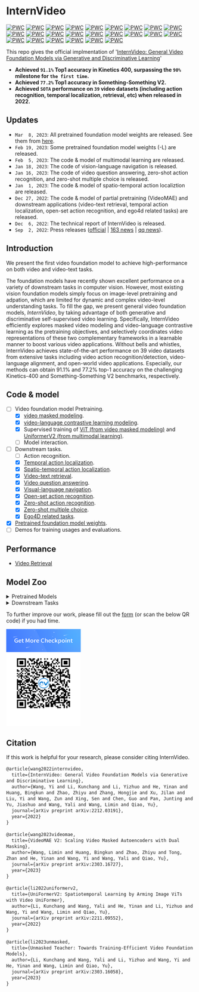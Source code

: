 # InternVideo


[![PWC](https://img.shields.io/endpoint.svg?url=https://paperswithcode.com/badge/internvideo-general-video-foundation-models/action-classification-on-kinetics-400)](https://paperswithcode.com/sota/action-classification-on-kinetics-400?p=internvideo-general-video-foundation-models)
[![PWC](https://img.shields.io/endpoint.svg?url=https://paperswithcode.com/badge/internvideo-general-video-foundation-models/action-classification-on-kinetics-600)](https://paperswithcode.com/sota/action-classification-on-kinetics-600?p=internvideo-general-video-foundation-models)
[![PWC](https://img.shields.io/endpoint.svg?url=https://paperswithcode.com/badge/internvideo-general-video-foundation-models/action-classification-on-kinetics-700)](https://paperswithcode.com/sota/action-classification-on-kinetics-700?p=internvideo-general-video-foundation-models)
[![PWC](https://img.shields.io/endpoint.svg?url=https://paperswithcode.com/badge/internvideo-general-video-foundation-models/action-recognition-in-videos-on-something-1)](https://paperswithcode.com/sota/action-recognition-in-videos-on-something-1?p=internvideo-general-video-foundation-models)
[![PWC](https://img.shields.io/endpoint.svg?url=https://paperswithcode.com/badge/internvideo-general-video-foundation-models/action-recognition-in-videos-on-something)](https://paperswithcode.com/sota/action-recognition-in-videos-on-something?p=internvideo-general-video-foundation-models)
[![PWC](https://img.shields.io/endpoint.svg?url=https://paperswithcode.com/badge/internvideo-general-video-foundation-models/spatio-temporal-action-localization-on-ava)](https://paperswithcode.com/sota/spatio-temporal-action-localization-on-ava?p=internvideo-general-video-foundation-models)
[![PWC](https://img.shields.io/endpoint.svg?url=https://paperswithcode.com/badge/internvideo-general-video-foundation-models/action-recognition-on-ava-v2-2)](https://paperswithcode.com/sota/action-recognition-on-ava-v2-2?p=internvideo-general-video-foundation-models)
[![PWC](https://img.shields.io/endpoint.svg?url=https://paperswithcode.com/badge/internvideo-general-video-foundation-models/video-retrieval-on-activitynet)](https://paperswithcode.com/sota/video-retrieval-on-activitynet?p=internvideo-general-video-foundation-models)
[![PWC](https://img.shields.io/endpoint.svg?url=https://paperswithcode.com/badge/internvideo-general-video-foundation-models/video-retrieval-on-didemo)](https://paperswithcode.com/sota/video-retrieval-on-didemo?p=internvideo-general-video-foundation-models)
[![PWC](https://img.shields.io/endpoint.svg?url=https://paperswithcode.com/badge/internvideo-general-video-foundation-models/video-retrieval-on-msr-vtt)](https://paperswithcode.com/sota/video-retrieval-on-msr-vtt?p=internvideo-general-video-foundation-models)
[![PWC](https://img.shields.io/endpoint.svg?url=https://paperswithcode.com/badge/internvideo-general-video-foundation-models/video-retrieval-on-lsmdc)](https://paperswithcode.com/sota/video-retrieval-on-lsmdc?p=internvideo-general-video-foundation-models) 
[![PWC](https://img.shields.io/endpoint.svg?url=https://paperswithcode.com/badge/internvideo-general-video-foundation-models/video-retrieval-on-msvd)](https://paperswithcode.com/sota/video-retrieval-on-msvd?p=internvideo-general-video-foundation-models)
[![PWC](https://img.shields.io/endpoint.svg?url=https://paperswithcode.com/badge/internvideo-general-video-foundation-models/video-retrieval-on-vatex)](https://paperswithcode.com/sota/video-retrieval-on-vatex?p=internvideo-general-video-foundation-models)
[![PWC](https://img.shields.io/endpoint.svg?url=https://paperswithcode.com/badge/internvideo-general-video-foundation-models/zero-shot-video-retrieval-on-activitynet)](https://paperswithcode.com/sota/zero-shot-video-retrieval-on-activitynet?p=internvideo-general-video-foundation-models)
[![PWC](https://img.shields.io/endpoint.svg?url=https://paperswithcode.com/badge/internvideo-general-video-foundation-models/zero-shot-video-retrieval-on-didemo)](https://paperswithcode.com/sota/zero-shot-video-retrieval-on-didemo?p=internvideo-general-video-foundation-models)
[![PWC](https://img.shields.io/endpoint.svg?url=https://paperswithcode.com/badge/internvideo-general-video-foundation-models/zero-shot-video-retrieval-on-msr-vtt)](https://paperswithcode.com/sota/zero-shot-video-retrieval-on-msr-vtt?p=internvideo-general-video-foundation-models)
[![PWC](https://img.shields.io/endpoint.svg?url=https://paperswithcode.com/badge/internvideo-general-video-foundation-models/zero-shot-video-retrieval-on-lsmdc)](https://paperswithcode.com/sota/zero-shot-video-retrieval-on-lsmdc?p=internvideo-general-video-foundation-models)
[![PWC](https://img.shields.io/endpoint.svg?url=https://paperswithcode.com/badge/internvideo-general-video-foundation-models/zero-shot-video-retrieval-on-msvd)](https://paperswithcode.com/sota/zero-shot-video-retrieval-on-msvd?p=internvideo-general-video-foundation-models)
[![PWC](https://img.shields.io/endpoint.svg?url=https://paperswithcode.com/badge/internvideo-general-video-foundation-models/zero-shot-video-retrieval-on-vatex)](https://paperswithcode.com/sota/zero-shot-video-retrieval-on-vatex?p=internvideo-general-video-foundation-models)
[![PWC](https://img.shields.io/endpoint.svg?url=https://paperswithcode.com/badge/internvideo-general-video-foundation-models/visual-question-answering-on-msrvtt-qa-1)](https://paperswithcode.com/sota/visual-question-answering-on-msrvtt-qa-1?p=internvideo-general-video-foundation-models)
[![PWC](https://img.shields.io/endpoint.svg?url=https://paperswithcode.com/badge/internvideo-general-video-foundation-models/visual-question-answering-on-msvd-qa-1)](https://paperswithcode.com/sota/visual-question-answering-on-msvd-qa-1?p=internvideo-general-video-foundation-models)
[![PWC](https://img.shields.io/endpoint.svg?url=https://paperswithcode.com/badge/internvideo-general-video-foundation-models/visual-question-answering-on-tgif-qa)](https://paperswithcode.com/sota/visual-question-answering-on-tgif-qa?p=internvideo-general-video-foundation-models) 
[![PWC](https://img.shields.io/endpoint.svg?url=https://paperswithcode.com/badge/internvideo-general-video-foundation-models/open-set-action-recognition-on-ucf101-mitv2)](https://paperswithcode.com/sota/open-set-action-recognition-on-ucf101-mitv2?p=internvideo-general-video-foundation-models)
[![PWC](https://img.shields.io/endpoint.svg?url=https://paperswithcode.com/badge/internvideo-general-video-foundation-models/open-set-action-recognition-on-ucf-hmdb)](https://paperswithcode.com/sota/open-set-action-recognition-on-ucf-hmdb?p=internvideo-general-video-foundation-models)

This repo gives the official implmentation of '[InternVideo: General Video Foundation Models via Generative and Discriminative Learning](https://arxiv.org/abs/2212.03191)'

- **Achieved `91.1%` Top1 accuracy in Kinetics 400, surpassing the `90%` milestone for `the first time`.**
- **Achieved `77.2%` Top1 accuracy in Something-Something V2.**
- **Achieved `SOTA` performance on `39` video datasets (including action recognition, temporal localization, retrieval, etc) when released in 2022.**

## Updates
- `Mar  8, 2023`: All pretrained foundation model weights are released. See them from [here](#model-zoo).
- `Feb 19, 2023`: Some pretrained foundation model weights (-L) are released.
- `Feb  5, 2023`: The code & model of multimodal learning are released.
- `Jan 18, 2023`: The code of vision-language navigation is released.
- `Jan 16, 2023`: The code of video question answering, zero-shot action recognition, and zero-shot multiple choice is released.
- `Jan  1, 2023`: The code & model of spatio-temporal action localiztion are released.
- `Dec 27, 2022`: The code & model of partial pretraining (VideoMAE) and downstream applications (video-text retrieval, temporal action localization, open-set action recognition, and ego4d related tasks) are released.
- `Dec  6, 2022`: The technical report of InternVideo is released.
- `Sep  2, 2022`: Press releases ([official](https://www.shlab.org.cn/news/5443279) | [163 news](https://www.163.com/dy/article/HG939TNR0530QRMB.html) | [qq news](https://new.qq.com/rain/a/20220902A053JP00)).

## Introduction
We present the first video foundation model to achieve high-performance on both video and video-text tasks.

The foundation models have recently shown excellent performance on a variety of downstream tasks in computer vision. However, most existing vision foundation models simply focus on image-level pretraining and adpation, which are limited for dynamic and complex video-level understanding tasks. To fill the gap, we present general video foundation models, *InternVideo*, by taking advantage of both generative and discriminative self-supervised video learning. Specifically, InternVideo efficiently explores masked video modeling and video-language contrastive learning as the pretraining objectives, and selectively coordinates video representations of these two complementary frameworks in a learnable manner to boost various video applications. Without bells and whistles, InternVideo achieves state-of-the-art performance on 39 video datasets from extensive tasks including video action recognition/detection, video-language alignment, and open-world video applications. Especially, our methods can obtain 91.1% and 77.2% top-1 accuracy on the challenging Kinetics-400 and Something-Something V2 benchmarks, respectively.

## Code & model
- [ ] Video foundation model Pretraining.
    - [x] [video masked modeling](Pretrain/VideoMAE).
    - [x] [video-language contrastive learning modeling](Pretrain/Multi-Modalities-Pretraining).
    - [x] Supervised training of [ViT (from video masked modeling)](Pretrain/VideoMAE#finetune) and [UniformerV2 (from multimodal learning)](https://github.com/OpenGVLab/UniFormerV2/blob/main/INSTRUCTIONS.md#training).
    - [ ] Model interaction.
- [ ] Downstream tasks.
    - [ ] Action recognition.
    - [x] [Temporal action localization](Downstream/Temporal-Action-Localization).
    - [x] [Spatio-temporal action localization](Downstream/Spatial-Temporal-Action-Localization).
    - [x] [Video-text retrieval](Downstream/Video-Text-Retrieval).
    - [x] [Video question answering](Downstream/multi-modalities-downstream#video-question-answering).
    - [x] [Visual-language navigation](Downstream/Visual-Language-Navigation).
    - [x] [Open-set action recognition](Downstream/Open-Set-Action-Recognition).
    - [x] [Zero-shot action recognition](Downstream/multi-modalities-downstream#zero-shot-action-recognition).
    - [x] [Zero-shot multiple choice](Downstream/multi-modalities-downstream#zero-shot-multiple-choice).
    - [x] [Ego4D related tasks](https://github.com/OpenGVLab/ego4d-eccv2022-solutions).
- [x] [Pretrained foundation model weights](https://github.com/OpenGVLab/InternVideo#model-zoo).
- [ ] Demos for training usages and evaluations.

## Performance
- [Video Retrieval](Downstream/Video-Text-Retrieval#our-results)

## Model Zoo

<details>
<summary> Pretrained Models </summary>
<br>
<div>

|      Model      |   Training Data   |                                               download                                                |
| :-----------------: | :----------------------: | :---------------------------------------------------------------------------------------------------: |
| InternVideo-MM-L-14 | WebVid10M+Self-collected (14M) |   [ckpt](https://pjlab-gvm-data.oss-cn-shanghai.aliyuncs.com/internvideo/pretrain/InternVideo-MM-L-14.ckpt) |
| VideoMAE-B | UnlabeledHybrid (1M) |   [ckpt](https://pjlab-gvm-data.oss-cn-shanghai.aliyuncs.com/internvideo/pretrain/videomae/vit_b_hybrid_pt_800e.pth)   |
| VideoMAE-L | UnlabeledHybrid (1M)|   [ckpt](https://pjlab-gvm-data.oss-cn-shanghai.aliyuncs.com/internvideo/pretrain/videomae/vit_l_hybrid_pt_800e.pth)   |
</div>
</details>

<details>
<summary> Downstream Tasks</summary>
<br>
<div>

**Classification**
|      Model      |   Finetuning Data   |                                               download                                                |
| :-----------------: | :----------------: | :---------------------------------------------------------------------------------------------------: |
| VideoMAE-B | K400 |   [ckpt](https://pjlab-gvm-data.oss-cn-shanghai.aliyuncs.com/internvideo/pretrain/videomae/vit_b_hybrid_pt_800e_k400_ft.pth) |
| VideoMAE-B | K710 |   [ckpt](https://pjlab-gvm-data.oss-cn-shanghai.aliyuncs.com/internvideo/pretrain/videomae/vit_b_hybrid_pt_800e_k710_ft.pth)   |
| VideoMAE-B | SSv2 |   [ckpt](https://pjlab-gvm-data.oss-cn-shanghai.aliyuncs.com/internvideo/pretrain/videomae/vit_b_hybrid_pt_800e_ssv2_ft.pth)   |
| VideoMAE-L | K400 |   [ckpt](https://pjlab-gvm-data.oss-cn-shanghai.aliyuncs.com/internvideo/pretrain/videomae/vit_l_hybrid_pt_800e_k400_ft.pth) |
| VideoMAE-L | K700 |   [ckpt](https://pjlab-gvm-data.oss-cn-shanghai.aliyuncs.com/internvideo/pretrain/videomae/vit_l_hybrid_pt_800e_k700_ft.pth)   |
| VideoMAE-L | SSv2 |   [ckpt](https://pjlab-gvm-data.oss-cn-shanghai.aliyuncs.com/internvideo/pretrain/videomae/vit_l_hybrid_pt_800e_ssv2_ft.pth)   |
| VideoMAE-H | K400 |   [ckpt](https://pjlab-gvm-data.oss-cn-shanghai.aliyuncs.com/internvideo/action_recognition/K400/VideoMAE/ViT-H_f32_res384_89.54.pth) [log](https://pjlab-gvm-data.oss-cn-shanghai.aliyuncs.com/internvideo/action_recognition/K400/VideoMAE/ViT-H_f32_res384_89.54.log)|
| VideoMAE-H | SSv1 |   [ckpt](https://pjlab-gvm-data.oss-cn-shanghai.aliyuncs.com/internvideo/action_recognition/SSV1/VideoMAE/ViT-H.pth) [log](https://pjlab-gvm-data.oss-cn-shanghai.aliyuncs.com/internvideo/action_recognition/SSV1/VideoMAE/log.txt)|
| VideoMAE-H | HMDB51 |   [ckpt_split1](https://pjlab-gvm-data.oss-cn-shanghai.aliyuncs.com/internvideo/action_recognition/HMDB51/VideoMAE/split1_89.64/ViT-H.pth) | [ckpt_split2](https://pjlab-gvm-data.oss-cn-shanghai.aliyuncs.com/internvideo/action_recognition/HMDB51/VideoMAE/split2_89.92/ViT-H.pth) | [ckpt_split3](https://pjlab-gvm-data.oss-cn-shanghai.aliyuncs.com/internvideo/action_recognition/HMDB51/VideoMAE/split3_88.35/ViT-H.pth)|

**Retrieval**
|      Model      |   Training Data   |                                               download                                                |
| :-----------------: | :----------------: | :---------------------------------------------------------------------------------------------------: |
| InternVideo-MM-L-14 | ActivityNet |   [ckpt](https://pjlab-gvm-data.oss-cn-shanghai.aliyuncs.com/internvideo/retrieval/activitynet/kc4_1e-3_2e-3_bs64_77words_64frame_dsl/pytorch_model.bin) [opt](https://pjlab-gvm-data.oss-cn-shanghai.aliyuncs.com/internvideo/retrieval/activitynet/kc4_1e-3_2e-3_bs64_77words_64frame_dsl/pytorch_opt.bin) [log](https://pjlab-gvm-data.oss-cn-shanghai.aliyuncs.com/internvideo/retrieval/activitynet/kc4_1e-3_2e-3_bs64_77words_64frame_dsl/log.txt)|
| InternVideo-MM-L-14 | DiDeMo |   [ckpt](https://pjlab-gvm-data.oss-cn-shanghai.aliyuncs.com/internvideo/retrieval/didemo/pytorch_model.bin) [opt](https://pjlab-gvm-data.oss-cn-shanghai.aliyuncs.com/internvideo/retrieval/didemo/pytorch_opt.bin) [log](https://pjlab-gvm-data.oss-cn-shanghai.aliyuncs.com/internvideo/retrieval/didemo/log.txt)|
| InternVideo-MM-L-14 | LSMDC |   [ckpt](https://pjlab-gvm-data.oss-cn-shanghai.aliyuncs.com/internvideo/retrieval/lsmdc/pytorch_model.bin) [opt](https://pjlab-gvm-data.oss-cn-shanghai.aliyuncs.com/internvideo/retrieval/lsmdc/pytorch_opt.bin) [log](https://pjlab-gvm-data.oss-cn-shanghai.aliyuncs.com/internvideo/retrieval/lsmdc/log.txt)|
| InternVideo-MM-L-14 | MSR-VTT |   [ckpt](https://pjlab-gvm-data.oss-cn-shanghai.aliyuncs.com/internvideo/retrieval/msrvtt/kc4_finetune_1e-32e-3_77words_12frames_128_16_bothdsl/pytorch_model.bin) [opt](https://pjlab-gvm-data.oss-cn-shanghai.aliyuncs.com/internvideo/retrieval/msrvtt/kc4_finetune_1e-32e-3_77words_12frames_128_16_bothdsl/pytorch_opt.bin) [log](https://pjlab-gvm-data.oss-cn-shanghai.aliyuncs.com/internvideo/retrieval/msrvtt/kc4_finetune_1e-32e-3_77words_12frames_128_16_bothdsl/log.txt)|
| InternVideo-MM-L-14 | MSVD |   [ckpt](https://pjlab-gvm-data.oss-cn-shanghai.aliyuncs.com/internvideo/retrieval/msvd/pytorch_model.bin) [opt](https://pjlab-gvm-data.oss-cn-shanghai.aliyuncs.com/internvideo/retrieval/msvd/pytorch_opt.bin) [log](https://pjlab-gvm-data.oss-cn-shanghai.aliyuncs.com/internvideo/retrieval/msvd/log.txt)|
| InternVideo-MM-L-14 | VATEX |   [ckpt](https://pjlab-gvm-data.oss-cn-shanghai.aliyuncs.com/internvideo/retrieval/vatex/pytorch_model.bin) [opt](https://pjlab-gvm-data.oss-cn-shanghai.aliyuncs.com/internvideo/retrieval/vatex/pytorch_opt.bin) [log](https://pjlab-gvm-data.oss-cn-shanghai.aliyuncs.com/internvideo/retrieval/vatex/log.txt)|

**VideoQA**
|      Model      |   Finetuning Data   |                                               download                                                |
| :-----------------: | :----------------: | :---------------------------------------------------------------------------------------------------: |
| InternVideo-MM-L-14 | MSR-VTT |   [ckpt](https://pjlab-gvm-data.oss-cn-shanghai.aliyuncs.com/internvideo/vqa/msrvtt.ckpt) |
| InternVideo-MM-L-14 | MSVD |   [ckpt](https://pjlab-gvm-data.oss-cn-shanghai.aliyuncs.com/internvideo/vqa/msvd.ckpt)   |
| InternVideo-MM-L-14 | TGIFQA |   [ckpt](https://pjlab-gvm-data.oss-cn-shanghai.aliyuncs.com/internvideo/vqa/tqifqa.ckpt)   |
</div>
</details>

To further improve our work, please fill out the [form](https://wenjuan.feishu.cn/m?t=syQjww7QWNJi-jk5u) (or scan the below QR code) if you had time.

<img src="Media/download.png" width="200" height="260" alt="survey_icon"/>
<!--![survey_icon](Media/download.png){:height="50%" width="50%"}-->

<!--
## 🚀🚀 Pretraining

We present the code of video masked modeling ([VideoMAE](Pretrain/VideoMAE/README.md)), video-language contrastive learning modeling (to be updated), and model interaction (to be updated). Partial supervised video post-pretraining are given in both [VideoMAE](Pretrain/VideoMAE/README.md) and [UniformerV2](https://github.com/OpenGVLab/UniFormerV2/blob/d390105e588665af5029bfcceed5b9975d4b13bb/README.md).


## 🚢🚢 Downstram Tasks

* The instruction of video-text retrieval is in the [Retrieval.md](Downstream/Video-Text-Retrieval/README.md)
* The instruction of temporal action localization is in the [TAL.md](Downstream/Temporal-Action-Localization/README.md)
* The instruction of open-set action recognition is in the [OAR.md](Downstream/Open-Set-Action-Recognition/README.md)
* The instruction of ego-tasks is in the [EGO.md](https://github.com/OpenGVLab/ego4d-eccv2022-solutions/blob/main/readme.md)
-->

<!--

## News

- `Nov 24, 2022`: 🚀🚀 InternVideo .

## Coming soon
- [ ] 

## Introduction

**InternVideo**

## Main Results on Downstream Tasks

**Action Recognition**

**Temporal Action Localization**

**Spatio-Temporal Action Localization**


## Acknowledgment
-->

## Citation

If this work is helpful for your research, please consider citing InternVideo.

```
@article{wang2022internvideo,
  title={InternVideo: General Video Foundation Models via Generative and Discriminative Learning},
  author={Wang, Yi and Li, Kunchang and Li, Yizhuo and He, Yinan and Huang, Bingkun and Zhao, Zhiyu and Zhang, Hongjie and Xu, Jilan and Liu, Yi and Wang, Zun and Xing, Sen and Chen, Guo and Pan, Junting and Yu, Jiashuo and Wang, Yali and Wang, Limin and Qiao, Yu},
  journal={arXiv preprint arXiv:2212.03191},
  year={2022}
}

@article{wang2023videomae,
  title={VideoMAE V2: Scaling Video Masked Autoencoders with Dual Masking},
  author={Wang, Limin and Huang, Bingkun and Zhao, Zhiyu and Tong, Zhan and He, Yinan and Wang, Yi and Wang, Yali and Qiao, Yu},
  journal={arXiv preprint arXiv:2303.16727},
  year={2023}
}

@article{li2022uniformerv2,
  title={UniFormerV2: Spatiotemporal Learning by Arming Image ViTs with Video UniFormer},
  author={Li, Kunchang and Wang, Yali and He, Yinan and Li, Yizhuo and Wang, Yi and Wang, Limin and Qiao, Yu},
  journal={arXiv preprint arXiv:2211.09552},
  year={2022}
}

@article{li2023unmasked,
  title={Unmasked Teacher: Towards Training-Efficient Video Foundation Models},
  author={Li, Kunchang and Wang, Yali and Li, Yizhuo and Wang, Yi and He, Yinan and Wang, Limin and Qiao, Yu},
  journal={arXiv preprint arXiv:2303.16058},
  year={2023}
}
```
